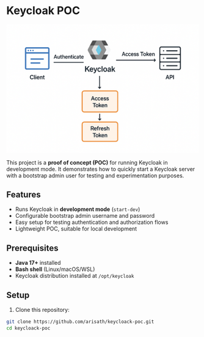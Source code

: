 # Keycloak POC

![Keycloak Logo](https://github.com/arisath/keycloack-poc/raw/main/flow.png)

This project is a **proof of concept (POC)** for running Keycloak in development mode. It demonstrates how to quickly start a Keycloak server with a bootstrap admin user for testing and experimentation purposes.

## Features

- Runs Keycloak in **development mode** (`start-dev`)
- Configurable bootstrap admin username and password
- Easy setup for testing authentication and authorization flows
- Lightweight POC, suitable for local development

## Prerequisites

- **Java 17+** installed
- **Bash shell** (Linux/macOS/WSL)
- Keycloak distribution installed at `/opt/keycloak` 

## Setup

1. Clone this repository:

```bash
git clone https://github.com/arisath/keycloack-poc.git
cd keycloack-poc
